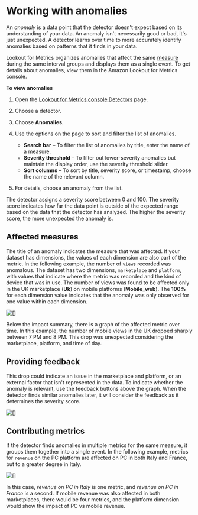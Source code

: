 # Working with anomalies<a name="detectors-anomalies"></a>

An *anomaly* is a data point that the detector doesn't expect based on its understanding of your data\. An anomaly isn't necessarily good or bad, it's just unexpected\. A detector learns over time to more accurately identify anomalies based on patterns that it finds in your data\.

Lookout for Metrics organizes anomalies that affect the same [measure](gettingstarted-concepts.md#gettingstarted-concepts-metrics) during the same interval groups and displays them as a single event\. To get details about anomalies, view them in the Amazon Lookout for Metrics console\.

**To view anomalies**

1. Open the [Lookout for Metrics console Detectors](https://console.aws.amazon.com//lookoutmetrics/home#detectors) page\.

1. Choose a detector\.

1. Choose **Anomalies**\.

1. Use the options on the page to sort and filter the list of anomalies\.
   + **Search bar** – To filter the list of anomalies by title, enter the name of a measure\.
   + **Severity threshold** – To filter out lower\-severity anomalies but maintain the display order, use the severity threshold slider\.
   + **Sort columns** – To sort by title, severity score, or timestamp, choose the name of the relevant column\.

1. For details, choose an anomaly from the list\.

The detector assigns a severity score between 0 and 100\. The severity score indicates how far the data point is outside of the expected range based on the data that the detector has analyzed\. The higher the severity score, the more unexpected the anomaly is\.

## Affected measures<a name="detectors-anomalies-impact"></a>

The title of an anomaly indicates the measure that was affected\. If your dataset has dimensions, the values of each dimension are also part of the metric\. In the following example, the number of `views` recorded was anomalous\. The dataset has two dimensions, `marketplace` and `platform`, with values that indicate where the metric was recorded and the kind of device that was in use\. The number of views was found to be affected only in the UK marketplace \(**Uk**\) on mobile platforms \(**Mobile\_web**\)\. The **100%** for each dimension value indicates that the anomaly was only observed for one value within each dimension\.

![\[\]](http://docs.aws.amazon.com/lookoutmetrics/latest/dev/images/anomaly-overview.png)

Below the impact summary, there is a graph of the affected metric over time\. In this example, the number of mobile views in the UK dropped sharply between 7 PM and 8 PM\. This drop was unexpected considering the marketplace, platform, and time of day\.

## Providing feedback<a name="detectors-anomalies-feedback"></a>

This drop could indicate an issue in the marketplace and platform, or an external factor that isn't represented in the data\. To indicate whether the anomaly is relevant, use the feedback buttons above the graph\. When the detector finds similar anomalies later, it will consider the feedback as it determines the severity score\.

![\[\]](http://docs.aws.amazon.com/lookoutmetrics/latest/dev/images/anomaly-impact.png)

## Contributing metrics<a name="detectors-anomalies-contribution"></a>

If the detector finds anomalies in multiple metrics for the same measure, it groups them together into a single event\. In the following example, metrics for `revenue` on the PC platform are affected on PC in both Italy and France, but to a greater degree in Italy\. 

![\[\]](http://docs.aws.amazon.com/lookoutmetrics/latest/dev/images/anomaly-contribution.png)

In this case, *revenue on PC in Italy* is one metric, and *revenue on PC in France* is a second\. If mobile revenue was also affected in both marketplaces, there would be four metrics, and the platform dimension would show the impact of PC vs mobile revenue\.